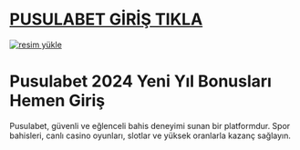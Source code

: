 # <a href="https://casibom1320.com/">PUSULABET GİRİŞ TIKLA</a>

<a href="https://casibom1320.com/"><img src="https://i.hizliresim.com/7kyfbpg.jpeg" alt="resim yükle" border="0" /></a>

# Pusulabet 2024 Yeni Yıl Bonusları Hemen Giriş
Pusulabet, güvenli ve eğlenceli bahis deneyimi sunan bir platformdur. Spor bahisleri, canlı casino oyunları, slotlar ve yüksek oranlarla kazanç sağlayın.
